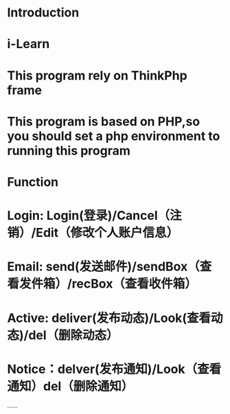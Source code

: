 # Introduction

# i-Learn

# This program rely on ThinkPhp frame

# This  program is based on PHP,so you should set a php environment to running this program

# Function

# Login: Login(登录)/Cancel（注销）/Edit（修改个人账户信息）

# Email: send(发送邮件)/sendBox（查看发件箱）/recBox（查看收件箱）

# Active: deliver(发布动态)/Look(查看动态)/del（删除动态）

# Notice：delver(发布通知)/Look（查看通知）del（删除通知）

......

